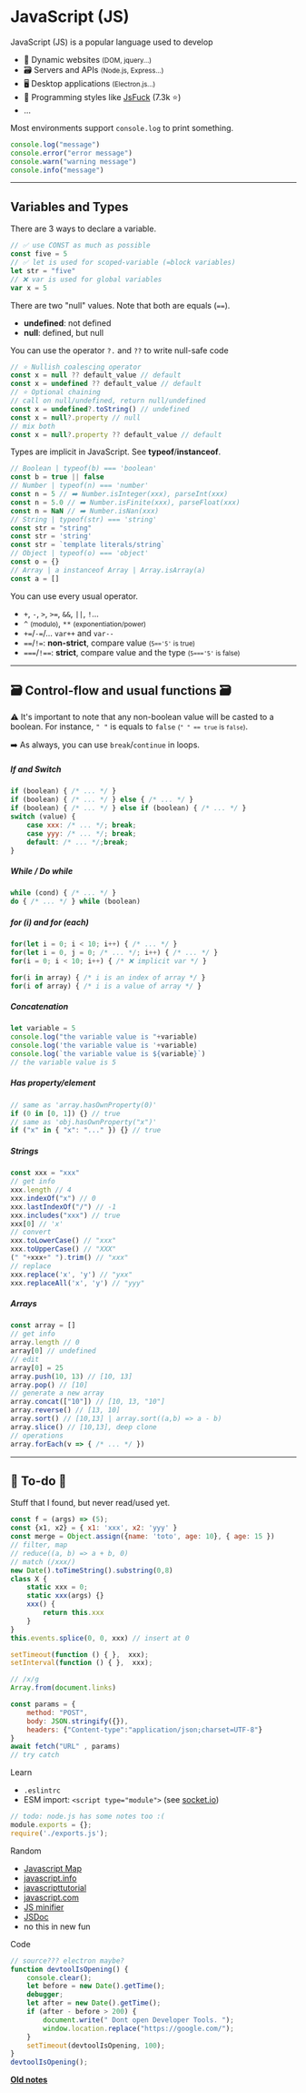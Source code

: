 # JavaScript (JS)

<div class="row row-cols-md-2"><div>

JavaScript (JS) is a popular language used to develop

* 🌳 Dynamic websites <small>(DOM, jquery...)</small>
* 🗃️ Servers and APIs <small>(Node.js, Express...)</small>
* 🖥️ Desktop applications <small>(Electron.js...)</small>
* 🧪 Programming styles like [JsFuck](https://github.com/aemkei/jsfuck) (7.3k ⭐)
* ...
</div><div>

Most environments support `console.log` to print something.

```js
console.log("message")
console.error("error message")
console.warn("warning message")
console.info("message")
```
</div></div>

<hr class="sep-both">

## Variables and Types

<div class="row row-cols-md-2"><div>

There are 3 ways to declare a variable.

```javascript
// ✅ use CONST as much as possible
const five = 5
// ✅ let is used for scoped-variable (=block variables)
let str = "five"
// ❌ var is used for global variables
var x = 5
```

There are two "null" values. Note that both are equals (`==`).

* **undefined**: not defined
* **null**: defined, but null

You can use the operator `?.` and `??` to write null-safe code

```javascript
// ⭐ Nullish coalescing operator
const x = null ?? default_value // default
const x = undefined ?? default_value // default
// ⭐ Optional chaining
// call on null/undefined, return null/undefined
const x = undefined?.toString() // undefined
const x = null?.property // null
// mix both
const x = null?.property ?? default_value // default
```

</div><div>

Types are implicit in JavaScript. See **typeof**/**instanceof**.

```javascript
// Boolean | typeof(b) === 'boolean'
const b = true || false
// Number | typeof(n) === 'number'
const n = 5 // ➡️ Number.isInteger(xxx), parseInt(xxx)
const n = 5.0 // ➡️ Number.isFinite(xxx), parseFloat(xxx)
const n = NaN // ➡️ Number.isNan(xxx)
// String | typeof(str) === 'string'
const str = "string"
const str = 'string'
const str = `template literals/string`
// Object | typeof(o) === 'object'
const o = {}
// Array | a instanceof Array | Array.isArray(a)
const a = []
```

You can use every usual operator.

* `+`, `-`, `>`, `>=`, `&&`, `||`, `!`...
* `^` <small>(modulo)</small>, `**` <small>(exponentiation/power)</small>
* `+=`/`-=`/... `var++` and `var--`
* `==`/`!=`: **non-strict**, compare value <small>(`5=='5'` is true)</small>
* `===`/`!==`: **strict**, compare value and the type <small>(`5==='5'` is false)</small>
</div></div>

<hr class="sep-both">

## 🗃️ Control-flow and usual functions 🗃️

<div class="row row-cols-md-2 mt-3"><div>

⚠️ It's important to note that any non-boolean value will be casted to a boolean. For instance, `" "` is equals to `false` <small>(`" " == true` is `false`)</small>.

➡️ As always, you can use `break`/`continue` in loops.

##### If and Switch

```javascript
if (boolean) { /* ... */ }
if (boolean) { /* ... */ } else { /* ... */ }
if (boolean) { /* ... */ } else if (boolean) { /* ... */ }
switch (value) {
    case xxx: /* ... */; break;
    case yyy: /* ... */; break;
    default: /* ... */;break;
}
```

##### While / Do while

```javascript
while (cond) { /* ... */ }
do { /* ... */ } while (boolean)
```

##### for (i) and for (each)

```javascript
for(let i = 0; i < 10; i++) { /* ... */ }
for(let i = 0, j = 0; /* ... */; i++) { /* ... */ }
for(i = 0; i < 10; i++) { /* ❌ implicit var */ }
```

```javascript
for(i in array) { /* i is an index of array */ }
for(i of array) { /* i is a value of array */ }
```

##### Concatenation

```js
let variable = 5
console.log("the variable value is "+variable)
console.log('the variable value is '+variable)
console.log(`the variable value is ${variable}`)
// the variable value is 5
```
</div><div>

##### Has property/element

```javascript
// same as 'array.hasOwnProperty(0)'
if (0 in [0, 1]) {} // true
// same as 'obj.hasOwnProperty("x")'
if ("x" in { "x": "..." }) {} // true
```

##### Strings

```javascript
const xxx = "xxx"
// get info
xxx.length // 4
xxx.indexOf("x") // 0
xxx.lastIndexOf("/") // -1
xxx.includes("xxx") // true
xxx[0] // 'x'
// convert
xxx.toLowerCase() // "xxx"
xxx.toUpperCase() // "XXX"
(" "+xxx+" ").trim() // "xxx"
// replace
xxx.replace('x', 'y') // "yxx"
xxx.replaceAll('x', 'y') // "yyy"
```

##### Arrays

```javascript
const array = []
// get info
array.length // 0
array[0] // undefined
// edit
array[0] = 25
array.push(10, 13) // [10, 13]
array.pop() // [10]
// generate a new array
array.concat(["10"]) // [10, 13, "10"]
array.reverse() // [13, 10]
array.sort() // [10,13] | array.sort((a,b) => a - b)
array.slice() // [10,13], deep clone
// operations
array.forEach(v => { /* ... */ })
```
</div></div>

<hr class="sep-both">

## 👻 To-do 👻

Stuff that I found, but never read/used yet.

<div class="row row-cols-md-2"><div>

```javascript
const f = (args) => (5);
const {x1, x2} = { x1: 'xxx', x2: 'yyy' }
const merge = Object.assign({name: 'toto', age: 10}, { age: 15 })
// filter, map
// reduce((a, b) => a + b, 0)
// match (/xxx/)
new Date().toTimeString().substring(0,8)
class X {
    static xxx = 0;
    static xxx(args) {}
    xxx() {
        return this.xxx
    }
}
this.events.splice(0, 0, xxx) // insert at 0

setTimeout(function () { },  xxx);
setInterval(function () { },  xxx);

// /x/g
Array.from(document.links)
```

```javascript
const params = {
    method: "POST",
    body: JSON.stringify({}),
    headers: {"Content-type":"application/json;charset=UTF-8"}
}
await fetch("URL" , params)
// try catch
```
</div><div>

Learn

* `.eslintrc`
* ESM import: `<script type="module">` (see [socket.io](https://socket.io/docs/v4/client-initialization/))

```javascript
// todo: node.js has some notes too :(
module.exports = {};
require('./exports.js');
```

Random

* [Javascript Map](https://developer.mozilla.org/en-US/docs/Web/JavaScript/Reference/Global_Objects/Map)
* [javascript.info](https://javascript.info/)
* [javascripttutorial](https://www.javascripttutorial.net/)
* [javascript.com](https://www.javascript.com/learn)
* [JS minifier](https://javascriptminifier.com/)
* [JSDoc](https://jsdoc.app/)
* no this in new fun

Code

```javascript
// source??? electron maybe?
function devtoolIsOpening() {
    console.clear();
    let before = new Date().getTime();
    debugger;
    let after = new Date().getTime();
    if (after - before > 200) {
        document.write(" Dont open Developer Tools. ");
        window.location.replace("https://google.com/");
    }
    setTimeout(devtoolIsOpening, 100);
}
devtoolIsOpening();
```

**[Old notes](_old.md)**
</div></div>